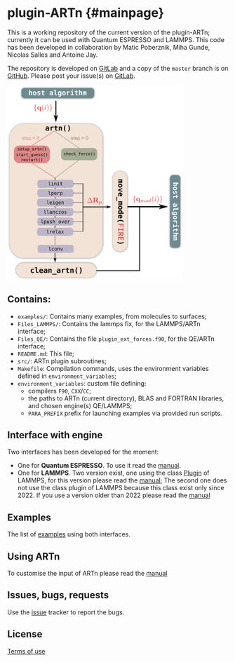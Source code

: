 # plugin-ARTn  {#mainpage}

This is a working repository of the current version of the plugin-ARTn; currently it can be used with Quantum ESPRESSO and LAMMPS.
This code has been developed in collaboration by Matic Poberznik, Miha Gunde, Nicolas Salles and Antoine Jay.

The repository is developed on [GitLab](https://gitlab.com/mammasmias/artn-plugin) and a copy of the `master` branch is on [GitHub](https://github.com/mammasmias/ARTn-Plugin).
Please post your issue(s) on [GitLab](https://gitlab.com/mammasmias/artn-plugin).

<img src="./.extra/ARTn_workflow-1.png" alt="ARTn-Plugin Work Flow" width="400" size="auto" />


## Contains:


- `examples/`: Contains many examples, from molecules to surfaces;
- `Files_LAMMPS/`: Contains the lammps fix, for the LAMMPS/ARTn interface;
- `Files_QE/`: Contains the file `plugin_ext_forces.f90`, for the QE/ARTn interface;
- `README.md`: This file;
- `src/`: ARTn plugin subroutines;
- `Makefile`: Compilation commands, uses the environment variables defined in `environment_variables`;
- `environment_variables`: custom file defining:
    - compilers `F90`, `CXX`/`CC`;
    - the paths to ARTn (current directory), BLAS and FORTRAN libraries, and chosen engine(s) QE/LAMMPS;
    - `PARA_PREFIX` prefix for launching examples via provided run scripts.

## Interface with engine

Two interfaces has been developed for the moment:

- One for **Quantum ESPRESSO**. To use it read the [manual](./Files_QE/README.md).
- One for **LAMMPS**. Two version exist, one using the class [Plugin](https://docs.lammps.org/plugin.html) of LAMMPS, for this version please read the [manual](./Files_LAMMPS/README.md); The second one does not use the class plugin of LAMMPS because this class exist only since 2022. If you use a version older than 2022 please read the [manual](./Files_LAMMPS/README-old.md)

## Examples

The list of [examples](./examples/README.md) using both interfaces.


## Using ARTn

To customise the input of ARTn please read the [manual](./MANUAL.md)

## Issues, bugs, requests

Use the [issue](https://gitlab.com/mammasmias/artn-plugin/-/issues) tracker to report the bugs.

## License

[Terms of use](./TERMS_OF_USE)
